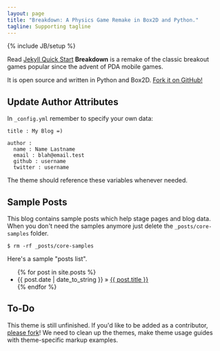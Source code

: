 ```yaml
---
layout: page
title: "Breakdown: A Physics Game Remake in Box2D and Python."
tagline: Supporting tagline
---
```

{% include JB/setup %}

Read [Jekyll Quick Start](http://jekyllbootstrap.com/usage/jekyll-quick-start.html)
**Breakdown** is a remake of the classic breakout games popular since the advent of PDA mobile games.

It is open source and written in Python and Box2D. [Fork it on GitHub!](http://github.com/nybblr/cs4496-project-3)

## Update Author Attributes

In `_config.yml` remember to specify your own data:
    
    title : My Blog =)
    
    author :
      name : Name Lastname
      email : blah@email.test
      github : username
      twitter : username

The theme should reference these variables whenever needed.
    
## Sample Posts

This blog contains sample posts which help stage pages and blog data.
When you don't need the samples anymore just delete the `_posts/core-samples` folder.

    $ rm -rf _posts/core-samples

Here's a sample "posts list".

<ul class="posts">
  {% for post in site.posts %}
    <li><span>{{ post.date | date_to_string }}</span> &raquo; <a href="{{ BASE_PATH }}{{ post.url }}">{{ post.title }}</a></li>
  {% endfor %}
</ul>

## To-Do

This theme is still unfinished. If you'd like to be added as a contributor, [please fork](http://github.com/plusjade/jekyll-bootstrap)!
We need to clean up the themes, make theme usage guides with theme-specific markup examples.


